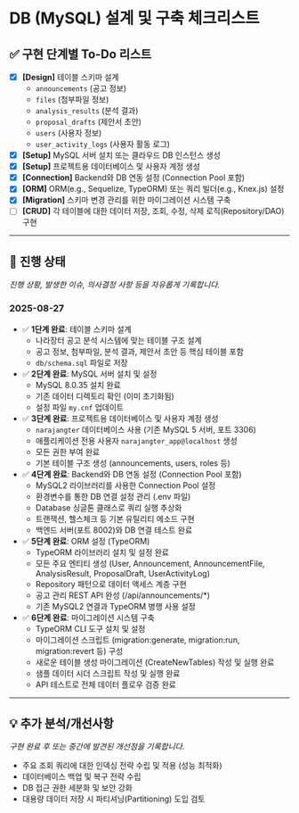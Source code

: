 # DB (MySQL) 설계 및 구축 체크리스트

## ✅ 구현 단계별 To-Do 리스트
- [x] **[Design]** 테이블 스키마 설계
  - `announcements` (공고 정보)
  - `files` (첨부파일 정보)
  - `analysis_results` (분석 결과)
  - `proposal_drafts` (제안서 초안)
  - `users` (사용자 정보)
  - `user_activity_logs` (사용자 활동 로그)
- [x] **[Setup]** MySQL 서버 설치 또는 클라우드 DB 인스턴스 생성
- [x] **[Setup]** 프로젝트용 데이터베이스 및 사용자 계정 생성
- [x] **[Connection]** Backend와 DB 연동 설정 (Connection Pool 포함)  
- [x] **[ORM]** ORM(e.g., Sequelize, TypeORM) 또는 쿼리 빌더(e.g., Knex.js) 설정
- [x] **[Migration]** 스키마 변경 관리를 위한 마이그레이션 시스템 구축
- [ ] **[CRUD]** 각 테이블에 대한 데이터 저장, 조회, 수정, 삭제 로직(Repository/DAO) 구현

---

## 🔄 진행 상태
*진행 상황, 발생한 이슈, 의사결정 사항 등을 자유롭게 기록합니다.*

### 2025-08-27
- ✅ **1단계 완료**: 테이블 스키마 설계
  - 나라장터 공고 분석 시스템에 맞는 테이블 구조 설계
  - 공고 정보, 첨부파일, 분석 결과, 제안서 초안 등 핵심 테이블 포함
  - `db/schema.sql` 파일로 저장
- ✅ **2단계 완료**: MySQL 서버 설치 및 설정
  - MySQL 8.0.35 설치 완료
  - 기존 데이터 디렉토리 확인 (이미 초기화됨)
  - 설정 파일 `my.cnf` 업데이트
- ✅ **3단계 완료**: 프로젝트용 데이터베이스 및 사용자 계정 생성
  - `narajangter` 데이터베이스 사용 (기존 MySQL 5 서버, 포트 3306)
  - 애플리케이션 전용 사용자 `narajangter_app@localhost` 생성
  - 모든 권한 부여 완료
  - 기본 테이블 구조 생성 (announcements, users, roles 등)
- ✅ **4단계 완료**: Backend와 DB 연동 설정 (Connection Pool 포함)
  - MySQL2 라이브러리를 사용한 Connection Pool 설정
  - 환경변수를 통한 DB 연결 설정 관리 (.env 파일)
  - Database 싱글톤 클래스로 쿼리 실행 추상화
  - 트랜잭션, 헬스체크 등 기본 유틸리티 메소드 구현
  - 백엔드 서버(포트 8002)와 DB 연결 테스트 완료
- ✅ **5단계 완료**: ORM 설정 (TypeORM)
  - TypeORM 라이브러리 설치 및 설정 완료
  - 모든 주요 엔티티 생성 (User, Announcement, AnnouncementFile, AnalysisResult, ProposalDraft, UserActivityLog)
  - Repository 패턴으로 데이터 액세스 계층 구현
  - 공고 관리 REST API 완성 (/api/announcements/*)
  - 기존 MySQL2 연결과 TypeORM 병행 사용 설정
- ✅ **6단계 완료**: 마이그레이션 시스템 구축
  - TypeORM CLI 도구 설치 및 설정
  - 마이그레이션 스크립트 (migration:generate, migration:run, migration:revert 등) 구성
  - 새로운 테이블 생성 마이그레이션 (CreateNewTables) 작성 및 실행 완료
  - 샘플 데이터 시더 스크립트 작성 및 실행 완료
  - API 테스트로 전체 데이터 플로우 검증 완료

---

## 💡 추가 분석/개선사항
*구현 완료 후 또는 중간에 발견된 개선점을 기록합니다.*

- 주요 조회 쿼리에 대한 인덱싱 전략 수립 및 적용 (성능 최적화)
- 데이터베이스 백업 및 복구 전략 수립
- DB 접근 권한 세분화 및 보안 강화
- 대용량 데이터 저장 시 파티셔닝(Partitioning) 도입 검토
